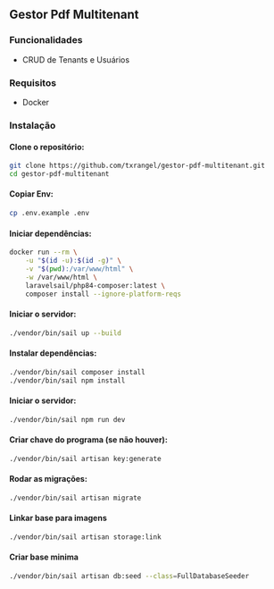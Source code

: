 ## Gestor Pdf Multitenant

### Funcionalidades
- CRUD de Tenants e Usuários

### Requisitos
- Docker

### Instalação

#### Clone o repositório:
```bash
git clone https://github.com/txrangel/gestor-pdf-multitenant.git
cd gestor-pdf-multitenant
```

#### Copiar Env:
```bash
cp .env.example .env
```

#### Iniciar dependências:
```bash
docker run --rm \
    -u "$(id -u):$(id -g)" \
    -v "$(pwd):/var/www/html" \
    -w /var/www/html \
    laravelsail/php84-composer:latest \
    composer install --ignore-platform-reqs
```

#### Iniciar o servidor:
```bash
./vendor/bin/sail up --build
```

#### Instalar dependências:
```bash
./vendor/bin/sail composer install
./vendor/bin/sail npm install
```

#### Iniciar o servidor:
```bash
./vendor/bin/sail npm run dev
```

#### Criar chave do programa (se não houver):
```bash
./vendor/bin/sail artisan key:generate
```

#### Rodar as migrações:
```bash
./vendor/bin/sail artisan migrate
```

#### Linkar base para imagens
```bash
./vendor/bin/sail artisan storage:link
```

#### Criar base minima
```bash
./vendor/bin/sail artisan db:seed --class=FullDatabaseSeeder
```